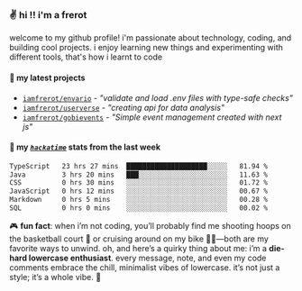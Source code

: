 ### ✌️ hi !! i'm a frerot

welcome to my github profile! i'm passionate about technology, coding, and
building cool projects. i enjoy learning new things and experimenting with
different tools, that's how i learnt to code

#### 🚀 my latest projects

- [`iamfrerot/envario`](https://github.com/iamfrerot/envario) - _"validate and
  load .env files with type-safe checks"_
- [`iamfrerot/userverse`](https://github.com/iamfrerot/userverse) - _"creating api for
  data analysis"_
- [`iamfrerot/gobievents`](https://github.com/iamfrerot/gobievents) - _"Simple
  event management created with next js"_

#### 📡 my [_`hackatime`_](https://waka.hackclub.com) stats from the last week

<!--START_SECTION:waka-->

```txt
TypeScript   23 hrs 27 mins  ████████████████████░░░░░   81.94 %
Java         3 hrs 20 mins   ███░░░░░░░░░░░░░░░░░░░░░░   11.63 %
CSS          0 hrs 30 mins   ░░░░░░░░░░░░░░░░░░░░░░░░░   01.72 %
JavaScript   0 hrs 12 mins   ░░░░░░░░░░░░░░░░░░░░░░░░░   00.67 %
Markdown     0 hrs 5 mins    ░░░░░░░░░░░░░░░░░░░░░░░░░   00.28 %
SQL          0 hrs 0 mins    ░░░░░░░░░░░░░░░░░░░░░░░░░   00.02 %
```

<!--END_SECTION:waka-->

🎮 **fun fact**: when i’m not coding, you’ll probably find me shooting hoops on
the basketball court 🏀 or cruising around on my bike 🚴‍♂️—both are my favorite
ways to unwind. oh, and here’s a quirky thing about me: i’m a **die-hard
lowercase enthusiast**. every message, note, and even my code comments embrace
the chill, minimalist vibes of lowercase. it’s not just a style; it’s a whole
vibe. 🤘
